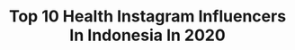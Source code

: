 ---
title: Top 10 Health Instagram Influencers In Indonesia In 2020
description: >-
  Find top health Instagram influencers in Indonesia in 2020. Most popular hashtags: #stayhome #lifestyle #otakufest #otakufest2020.
platform: Instagram
profiles:
  - username: "looraxo"
    fullname: >-
      LOORA ♡
    location: "Indonesia"
    followers: 39363
    engagement: 1982
    commentsToLikes: 0.262634
    avatar: "https://scontent-lhr8-1.cdninstagram.com/v/t51.2885-19/s320x320/73527630_556846955141311_932519236268457984_n.jpg?_nc_ht=scontent-lhr8-1.cdninstagram.com&_nc_ohc=aEDKzmw_uUEAX_ECnp5&oh=193342107c8645f824beb7cc8d5d2b34&oe=5EB95E02"
    verified: false
    hashtags: "#koost, #coronaworkout, #lol, #ad"
  - username: "agustinakartikaa"
    fullname: >-
      Agustina Kartika Sari ✨
    location: "Indonesia"
    followers: 8158
    engagement: 1207
    commentsToLikes: 0.069725
    avatar: "https://scontent-atl3-1.cdninstagram.com/v/t51.2885-19/s320x320/91577653_2501862956703233_6646227497014788096_n.jpg?_nc_ht=scontent-atl3-1.cdninstagram.com&_nc_ohc=pMBY2kI6J6gAX-p_AlW&oh=bbd9caea83a776ce8bf14882d3623054&oe=5EB902B8"
    verified: false
    hashtags: ""
  - username: "aimanrickyy"
    fullname: >-
      Aiman Ricky
    location: "Indonesia"
    followers: 292849
    engagement: 153
    commentsToLikes: 0.046332
    avatar: "https://scontent-ams4-1.cdninstagram.com/v/t51.2885-19/s320x320/91389128_1324046071127784_2902366249541435392_n.jpg?_nc_ht=scontent-ams4-1.cdninstagram.com&_nc_ohc=8TbztppbVywAX8udUv2&oh=3c9f69a86843e9260d3289b167e0b94d&oe=5EB92722"
    verified: true
    hashtags: "#dirumahaja, #staypositive, #bastohcatalog, #staysafe"
  - username: "sarah.mulindwa"
    fullname: >-
      Sarah Mulindwa
    location: "Indonesia"
    followers: 28251
    engagement: 262
    commentsToLikes: 0.049906
    avatar: "https://scontent-lhr8-1.cdninstagram.com/v/t51.2885-19/s320x320/83640957_205062884076240_1961158556426174464_n.jpg?_nc_ht=scontent-lhr8-1.cdninstagram.com&_nc_ohc=iQH_1ACjJfcAX9UX2h_&oh=883ee4a0ade159c5b4aaad09e4a8887c&oe=5EBB2D2D"
    verified: false
    hashtags: "#mulindwagirls, #covid19, #throwback, #sisters"
  - username: "kamalh24"
    fullname: >-
      Kamal hafid
    location: "Indonesia"
    followers: 21628
    engagement: 488
    commentsToLikes: 0.026472
    avatar: "https://scontent-lhr8-1.cdninstagram.com/v/t51.2885-19/s320x320/51212222_2298053103812290_3890190353751343104_n.jpg?_nc_ht=scontent-lhr8-1.cdninstagram.com&_nc_ohc=D1ig-xiGrDsAX-t0XgO&oh=4f8043131254a4def966abd832b4a323&oe=5EBBC8AB"
    verified: false
    hashtags: "#menstyle, #consistency, #parfumpremium, #bisnisanakmedan"
  - username: "annita.liem"
    fullname: >-
      Annita🦁
    location: "Indonesia"
    followers: 28203
    engagement: 91
    commentsToLikes: 0.103339
    avatar: "https://scontent-lht6-1.cdninstagram.com/v/t51.2885-19/s320x320/84462110_2606174519604056_6747137410036924416_n.jpg?_nc_ht=scontent-lht6-1.cdninstagram.com&_nc_ohc=HZMsKD7QfIIAX-RJqqi&oh=068be8d86042093e7394f8d041b8494f&oe=5EBC4EE7"
    verified: false
    hashtags: "#jktfoodbang, #ootd, #yslbeautyid, #premiumingredients"
  - username: "humnaraza"
    fullname: >-
      Humna Raza
    location: "Indonesia"
    followers: 257921
    engagement: 454
    commentsToLikes: 0.010806
    avatar: "https://scontent-lhr8-1.cdninstagram.com/v/t51.2885-19/s320x320/90326653_521742602072034_3642660084128940032_n.jpg?_nc_ht=scontent-lhr8-1.cdninstagram.com&_nc_ohc=54SrteF2urgAX9xsz11&oh=03ad23e6c1fba9e4e8de160f3db74346&oe=5EBC3204"
    verified: true
    hashtags: "#happytodolist, #stayhomestaytuned, #coronafreepakistan, #startwithyourself"
  - username: "mimialbero"
    fullname: >-
      Mimi
    location: "Indonesia"
    followers: 128206
    engagement: 195
    commentsToLikes: 0.015061
    avatar: "https://scontent-ams4-1.cdninstagram.com/v/t51.2885-19/s320x320/53874871_2393068737687962_5426188817646223360_n.jpg?_nc_ht=scontent-ams4-1.cdninstagram.com&_nc_ohc=aN6HN5n2g4AAX9lAwlf&oh=fca4e5278af258ca36e5ac08f367f757&oe=5EBA712B"
    verified: true
    hashtags: ""
  - username: "viennaelfira"
    fullname: >-
      Vienna Elfira P
    location: "Indonesia"
    followers: 159471
    engagement: 167
    commentsToLikes: 0.011456
    avatar: "https://scontent-ams4-1.cdninstagram.com/v/t51.2885-19/s320x320/79374442_2564665437156452_3125473376613695488_n.jpg?_nc_ht=scontent-ams4-1.cdninstagram.com&_nc_ohc=2EhaPzM1YRIAX-MllSP&oh=3b4cc00188a35eff64e5b8e5b284634d&oe=5EAE514A"
    verified: false
    hashtags: "#bbq, #stayhome, #positivepeople, #marriotbonvoy"
  - username: "shoucos"
    fullname: >-
      Shou 翔 💙
    location: "Indonesia"
    followers: 8500
    engagement: 792
    commentsToLikes: 0.029560
    avatar: "https://scontent-ort2-1.cdninstagram.com/v/t51.2885-19/s320x320/84761340_1209835849206001_8879554643475038208_n.jpg?_nc_ht=scontent-ort2-1.cdninstagram.com&_nc_ohc=A4i21VHaX1gAX9cZmw3&oh=fe632b658c5c799e272901e1687f91af&oe=5EBA2032"
    verified: false
    hashtags: "#otakufest2020, #giyuutomioka, #hashiracosplay, #lemons"
---